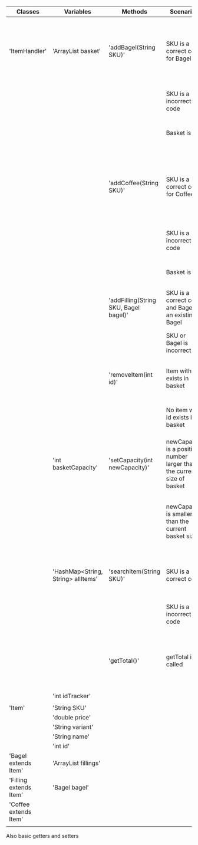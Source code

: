 | Classes                | Variables                          | Methods                               | Scenarios                                                               | Outcome                                                                                           |
|------------------------|------------------------------------|---------------------------------------|-------------------------------------------------------------------------|---------------------------------------------------------------------------------------------------|
| 'ItemHandler'          | 'ArrayList<Item> basket'           | 'addBagel(String SKU)'                | SKU is a correct code for Bagel                                         | Add Bagel with that SKU to basket and print name, variant and price of the bagel. Return Bagel    |
|                        |                                    |                                       | SKU is a incorrect code                                                 | Return null and print "No such item exists"                                                       |
|                        |                                    |                                       | Basket is full                                                          | Return null and print "Basket is full"                                                            |
|                        |                                    | 'addCoffee(String SKU)'               | SKU is a correct code for Coffee                                        | Add Coffee with that SKU to basket and print name, variant and price of the coffee. Return Coffee |
|                        |                                    |                                       | SKU is a incorrect code                                                 | Return null and print "No such item exists"                                                       |
|                        |                                    |                                       | Basket is full                                                          | Return null and print "Basket is full"                                                            |
|                        |                                    | 'addFilling(String SKU, Bagel bagel)' | SKU is a correct code and Bagel is an existing Bagel                    | Add filling to Bagels fillings. Return Filling                                                    |
|                        |                                    |                                       | SKU or Bagel is incorrect                                               | Return null and print "No suck item exists"                                                       |
|                        |                                    | 'removeItem(int id)'                  | Item with id exists in basket                                           | Remove one of these items from basket. Return true                                                |
|                        |                                    |                                       | No item with id exists in basket                                        | Return false and print "No such item exists in basket"                                            |
|                        | 'int basketCapacity'               | 'setCapacity(int newCapacity)'        | newCapacity is a positive number larger than the current size of basket | Return true and set capacity to newCapacity                                                       |
|                        |                                    |                                       | newCapacity is smaller than the current basket size                     | Return false and print "Capacity cant be smaller than the current size of the basket"             |
|                        | 'HashMap<String, String> allItems' | 'searchItem(String SKU)'              | SKU is a correct code                                                   | Return Item price and print name, variant and price of the item                                   |
|                        |                                    |                                       | SKU is a incorrect code                                                 | Return -1 and print "No such item exists"                                                         |
|                        |                                    | 'getTotal()'                          | getTotal is called                                                      | Return the total price amount of all items and print each items name, variant and cost.           |
|                        | 'int idTracker'                    |                                       |                                                                         |                                                                                                   |
|                        |                                    |                                       |                                                                         |                                                                                                   |
| 'Item'                 | 'String SKU'                       |                                       |                                                                         |                                                                                                   |
|                        | 'double price'                     |                                       |                                                                         |                                                                                                   |
|                        | 'String variant'                   |                                       |                                                                         |                                                                                                   |
|                        | 'String name'                      |                                       |                                                                         |                                                                                                   |
|                        | 'int id'                           |                                       |                                                                         |                                                                                                   |
| 'Bagel extends Item'   | 'ArrayList<Filling> fillings'      |                                       |                                                                         |                                                                                                   |
| 'Filling extends Item' | 'Bagel bagel'                      |                                       |                                                                         |                                                                                                   |
| 'Coffee extends Item'  |                                    |                                       |                                                                         |                                                                                                   |
|                        |                                    |                                       |                                                                         |                                                                                                   |

Also basic getters and setters